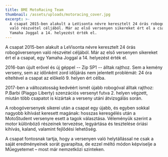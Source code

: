 ```yaml
---
title: BME MotoRacing Team
thumbnail: /assets/uploads/motoracing_cover.jpg
excerpt: >-
  A csapat 2015-ben alakult a LeVisonta névre keresztelt 24 órás robogóversenyen
  való részvétel céljából. Már az első versenyen sikereket ért el a csapat, egy
  Yamaha Joggal a 14. helyezést érték el.
---
```


A csapat 2015-ben alakult a LeVisonta névre keresztelt 24 órás robogóversenyen
való részvétel céljából. Már az első versenyen sikereket ért el a csapat, egy
Yamaha Joggal a 14. helyezést érték el.

2016-ban újult erővel és új géppel -- Zip SP1 -- álltak rajthoz. Sem a kemény
verseny, sem az időnként zord időjárás nem jelentett problémát: 24 óra
elteltével a csapat az előkelő 9. helyen ért célba.

2017-ben a változatosság kedvéért ismét újabb robogóval álltak rajthoz: P.Barbi
(Piaggo Liberty) szenzációs versenyt futva 2. helyen végzett, miután több
csapatot is kizártak a verseny utáni átvizsgálás során.

A robogóversenyek sikerei után a csapat egy újabb, és egyben sokkal nagyobb
kihívást keresett magának: hosszas keresgélés után a MotoStudent versenyre esett
a tagok választása. Véleményük szerint a motor különböző részeinek tervezése,
legyártása és tesztelése óriási kihívás, kaland, valamint fejlődési lehetőség.

A csapat fontosnak tartja, hogy a versenyen való helytállással ne csak a saját
eredményeinek sorát gyarapítsa, de ezzel méltó módon képviselje a Műegyetemet –
most már nemzetközi szinteken.
